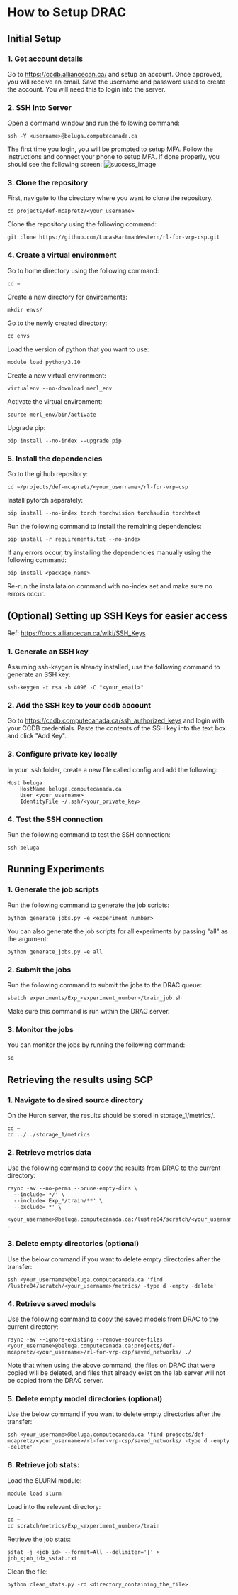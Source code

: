 # How to Setup DRAC

## Initial Setup
### 1. Get account details
Go to https://ccdb.alliancecan.ca/ and setup an account. Once approved, you will receive an email.
Save the username and password used to create the account. You will need this to login into the server.

### 2. SSH Into Server
Open a command window and run the following command:
```
ssh -Y <username>@beluga.computecanada.ca
```

The first time you login, you will be prompted to setup MFA.
Follow the instructions and connect your phone to setup MFA.
If done properly, you should see the following screen:
![success_image](./images/success_drac_login.jpg)

### 3. Clone the repository
First, navigate to the directory where you want to clone the repository.

```
cd projects/def-mcapretz/<your_username>
```

Clone the repository using the following command:
```
git clone https://github.com/LucasHartmanWestern/rl-for-vrp-csp.git
```


### 4. Create a virtual environment
Go to home directory using the following command:
```
cd ~
```

Create a new directory for environments:
```
mkdir envs/
```

Go to the newly created directory:
```
cd envs
```

Load the version of python that you want to use:
```
module load python/3.10
```

Create a new virtual environment:
```
virtualenv --no-download merl_env
```

Activate the virtual environment:
```
source merl_env/bin/activate
```

Upgrade pip:
```
pip install --no-index --upgrade pip
```

### 5. Install the dependencies
Go to the github repository:
```
cd ~/projects/def-mcapretz/<your_username>/rl-for-vrp-csp
```

Install pytorch separately:
```
pip install --no-index torch torchvision torchaudio torchtext
```

Run the following command to install the remaining dependencies:
```
pip install -r requirements.txt --no-index
```
If any errors occur, try installing the dependencies manually using the following command:
```
pip install <package_name>
```

Re-run the installataion command with no-index set and make sure no errors occur.

## (Optional) Setting up SSH Keys for easier access
Ref: https://docs.alliancecan.ca/wiki/SSH_Keys

### 1. Generate an SSH key
Assuming ssh-keygen is already installed, use the following command to generate an SSH key:
```
ssh-keygen -t rsa -b 4096 -C "<your_email>"
```

### 2. Add the SSH key to your ccdb account
Go to https://ccdb.computecanada.ca/ssh_authorized_keys and login with your CCDB credentials.
Paste the contents of the SSH key into the text box and click "Add Key".

### 3. Configure private key locally
In your .ssh folder, create a new file called config and add the following:
```
Host beluga
    HostName beluga.computecanada.ca
    User <your_username>
    IdentityFile ~/.ssh/<your_private_key>
```

### 4. Test the SSH connection
Run the following command to test the SSH connection:
```
ssh beluga
```


## Running Experiments

### 1. Generate the job scripts
Run the following command to generate the job scripts:
```
python generate_jobs.py -e <experiment_number>
```
You can also generate the job scripts for all experiments by passing "all" as the argument:
```
python generate_jobs.py -e all
```

### 2. Submit the jobs
Run the following command to submit the jobs to the DRAC queue:
```
sbatch experiments/Exp_<experiment_number>/train_job.sh
```

Make sure this command is run within the DRAC server.

### 3. Monitor the jobs
You can monitor the jobs by running the following command:
```
sq
```

## Retrieving the results using SCP

### 1. Navigate to desired source directory
On the Huron server, the results should be stored in storage_1/metrics/.
```
cd ~
cd ../../storage_1/metrics
```

### 2. Retrieve metrics data
Use the following command to copy the results from DRAC to the current directory:
```
rsync -av --no-perms --prune-empty-dirs \
  --include='*/' \
  --include='Exp_*/train/**' \
  --exclude='*' \
  <your_username>@beluga.computecanada.ca:/lustre04/scratch/<your_username>/metrics/ .
```

### 3. Delete empty directories (optional)
Use the below command if you want to delete empty directories after the transfer:
```
ssh <your_username>@beluga.computecanada.ca 'find /lustre04/scratch/<your_username>/metrics/ -type d -empty -delete'
```

### 4. Retrieve saved models
Use the following command to copy the saved models from DRAC to the current directory:
```
rsync -av --ignore-existing --remove-source-files <your_username>@beluga.computecanada.ca:projects/def-mcapretz/<your_username>/rl-for-vrp-csp/saved_networks/ ./
```
Note that when using the above command, the files on DRAC that were copied will be deleted, and files that already exist on the lab server will not be copied from the DRAC server.

### 5. Delete empty model directories (optional)
Use the below command if you want to delete empty directories after the transfer:
```
ssh <your_username>@beluga.computecanada.ca 'find projects/def-mcapretz/<your_username>/rl-for-vrp-csp/saved_networks/ -type d -empty -delete'
```

### 6. Retrieve job stats:
Load the SLURM module:
```
module load slurm
```

Load into the relevant directory:
```
cd ~
cd scratch/metrics/Exp_<experiment_number>/train
```

Retrieve the job stats:
```
sstat -j <job_id> --format=All --delimiter='|' > job_<job_id>_sstat.txt
```

Clean the file:
```
python clean_stats.py -rd <directory_containing_the_file>
```
